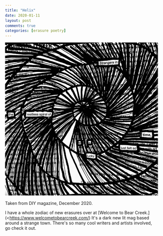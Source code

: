 ```yaml
---
title: "Helix"
date: 2020-01-11
layout: post
comments: true
categories: [erasure poetry]
---
```


<img src="/assets/images/articles/2021/helix.jpeg" class="responsive"><br>

Taken from DIY magazine, December 2020.

I have a whole zodiac of new erasures over at [Welcome to Bear Creek.](<https://www.welcometobearcreek.com/) It's a dark new lit mag based around a strange town. There's so many cool writers and artists involved, go check it out. 
